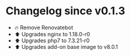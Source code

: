 # Changelog since v0.1.3
- 🔥 Remove Renovatebot 
- ⬆ Upgrades nginx to 1.18.0-r0 
- ⬆ Upgrades php7 to 7.3.21-r0 
- ⬆ Upgrades add-on base image to v8.0.1 
